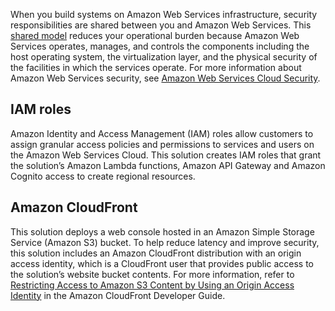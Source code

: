 When you build systems on Amazon Web Services infrastructure, security responsibilities are shared between you and Amazon Web Services. This [shared model](https://aws.amazon.com/compliance/shared-responsibility-model/) reduces your operational burden because Amazon Web Services operates, manages, and controls the components including the host operating system, the virtualization layer, and the physical security of the facilities in which the services operate. For more information about Amazon Web Services security, see [Amazon Web Services Cloud Security](http://aws.amazon.com/security/).

## IAM roles

Amazon Identity and Access Management (IAM) roles allow customers to assign granular access policies and permissions to services and users on the Amazon Web Services Cloud. This solution creates IAM roles that grant the solution’s Amazon Lambda functions, Amazon API Gateway and Amazon Cognito access to create regional resources. 

## Amazon CloudFront

This solution deploys a web console hosted in an Amazon Simple Storage Service (Amazon S3) bucket. To help reduce latency and improve security, this solution includes an Amazon CloudFront distribution with an origin access identity, which is a CloudFront user that provides public access to the solution’s website bucket contents. For more information, refer to [Restricting Access to Amazon S3 Content by Using an Origin Access Identity](https://docs.aws.amazon.com/AmazonCloudFront/latest/DeveloperGuide/private-content-restricting-access-to-s3.html) in the Amazon CloudFront Developer Guide.